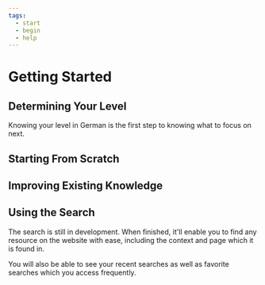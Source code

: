 ```yaml
---
tags:
  - start
  - begin
  - help
---
```


# Getting Started

## Determining Your Level

Knowing your level in German is the first step to knowing what to focus on next.

## Starting From Scratch

## Improving Existing Knowledge

## Using the Search

The search is still in development. When finished, it'll enable you to find any
resource on the website with ease, including the context and page which it is found in.

You will also be able to see your recent searches as well as favorite searches which
you access frequently.
